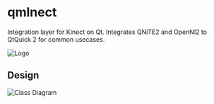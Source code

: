 # qmlnect
Integration layer for Kinect on Qt. Integrates QNiTE2 and OpenNI2 to QtQuick 2 for common usecases.

![Logo](https://raw.github.com/lucaspcamargo/qnite/master/brand/logo.png)

## Design

![Class Diagram](https://raw.github.com/lucaspcamargo/qnite/master/doc/uml.png)
